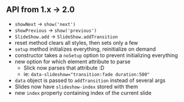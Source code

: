 API from 1.x -> 2.0
-------------------

- `showNext` -> `show('next')`
- `showPrevious` -> `show('previous')`
- `SlideShow.add` -> `SlideShow.addTransition`
- reset method clears all styles, then sets only a few 
- `setup` method initializes everything, reinitialize on demand
- constructor takes a `noSetup` option to prevent initializing everything
- new option for which element attribute to parse
	- Slick now parses that attribute :D
	- ie: `data-slideshow="transition:fade duration:500"`
- `data` object is passed to `addTransition` instead of several args
- Slides now have `slideshow-index` stored with them
- new `index` property containing index of the current slide
